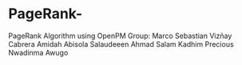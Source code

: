 # PageRank-
PageRank Algorithm using OpenPM
Group:
Marco Sebastian Vizñay Cabrera
Amidah Abisola Salaudeeen 
Ahmad Salam Kadhim
Precious Nwadinma Awugo
